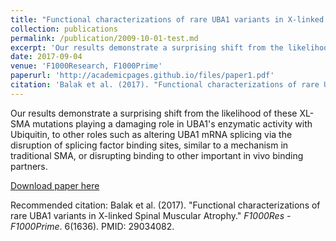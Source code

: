 ```yaml
---
title: "Functional characterizations of rare UBA1 variants in X-linked Spinal Muscular Atrophy"
collection: publications
permalink: /publication/2009-10-01-test.md
excerpt: 'Our results demonstrate a surprising shift from the likelihood of these XL-SMA mutations playing a damaging role in UBA1's enzymatic activity with Ubiquitin, to other roles such as altering UBA1 mRNA splicing via the disruption of splicing factor binding sites, similar to a mechanism in traditional SMA, or disrupting binding to other important in vivo binding partners.'
date: 2017-09-04
venue: 'F1000Research, F1000Prime'
paperurl: 'http://academicpages.github.io/files/paper1.pdf'
citation: 'Balak et al. (2017). "Functional characterizations of rare UBA1 variants in X-linked Spinal Muscular Atrophy." <i>F1000Res - F1000Prime</i>. 6(1636). PMID: 29034082.'
---
```

Our results demonstrate a surprising shift from the likelihood of these XL-SMA mutations playing a damaging role in UBA1's enzymatic activity with Ubiquitin, to other roles such as altering UBA1 mRNA splicing via the disruption of splicing factor binding sites, similar to a mechanism in traditional SMA, or disrupting binding to other important in vivo binding partners.

[Download paper here](http://academicpages.github.io/files/paper1.pdf)

Recommended citation: Balak et al. (2017). "Functional characterizations of rare UBA1 variants in X-linked Spinal Muscular Atrophy." <i>F1000Res - F1000Prime</i>. 6(1636). PMID: 29034082.
